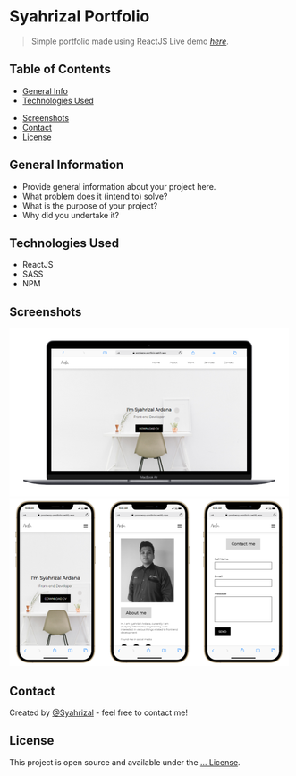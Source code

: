 # Syahrizal Portfolio

> Simple portfolio made using ReactJS
> Live demo [_here_](https://gombeng-portfolio.netlify.app/). <!-- If you have the project hosted somewhere, include the link here. -->

## Table of Contents

- [General Info](#general-information)
- [Technologies Used](#technologies-used)
<!-- * [Features](#features) -->
- [Screenshots](#screenshots)
  <!-- * [Setup](#setup) -->
  <!-- * [Usage](#usage) -->
  <!-- * [Project Status](#project-status) -->
  <!-- * [Room for Improvement](#room-for-improvement) -->
  <!-- * [Acknowledgements](#acknowledgements) -->
- [Contact](#contact)
- [License](#license)

## General Information

- Provide general information about your project here.
- What problem does it (intend to) solve?
- What is the purpose of your project?
- Why did you undertake it?
<!-- You don't have to answer all the questions - just the ones relevant to your project. -->

## Technologies Used

- ReactJS
- SASS
- NPM

<!-- ## Features
List the ready features here:
- Awesome feature 1
- Awesome feature 2
- Awesome feature 3 -->

## Screenshots

![Example screenshot](./img/portfolio-desktop.png)
![Example screenshot](./img/portfolio-mobile.png)

<!-- If you have screenshots you'd like to share, include them here. -->

<!-- ## Setup
What are the project requirements/dependencies? Where are they listed? A requirements.txt or a Pipfile.lock file perhaps? Where is it located?

Proceed to describe how to install / setup one's local environment / get started with the project. -->

<!-- ## Usage
How does one go about using it?
Provide various use cases and code examples here.

`write-your-code-here` -->

<!-- ## Project Status
Project is: _in progress_ / _complete_ / _no longer being worked on_. If you are no longer working on it, provide reasons why. -->

<!-- ## Room for Improvement
Include areas you believe need improvement / could be improved. Also add TODOs for future development.

Room for improvement:
- Improvement to be done 1
- Improvement to be done 2

To do:
- Feature to be added 1
- Feature to be added 2 -->

<!-- ## Acknowledgements
Give credit here.
- This project was inspired by...
- This project was based on [this tutorial](https://www.example.com).
- Many thanks to... -->

## Contact

Created by [@Syahrizal](https://gombeng-portfolio.netlify.app/) - feel free to contact me!

<!-- Optional -->

## License

This project is open source and available under the [... License]().

<!-- You don't have to include all sections - just the one's relevant to your project -->

